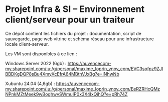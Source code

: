 # Projet Infra & SI – Environnement client/serveur pour un traiteur

Ce dépôt contient les fichiers du projet : documentation, script de sauvegarde, page web vitrine et schéma réseau pour une infrastructure locale client-serveur.

Les VM sont disponibles à ce lien : 

Windows Server 2022 (6gb) : https://auvencecom-my.sharepoint.com/:u:/g/personal/maxime_loprin_ynov_com/EVC3sofpz9ZJlBBDKgDQP8sBu4XmyXcEfrA64MBthVJxBg?e=iNhwNb

Xubuntu 24.04 (4,6gb) : https://auvencecom-my.sharepoint.com/:u:/g/personal/maxime_loprin_ynov_com/EeRZRHcQMzNPnkMZtMeek9wBoghwvSWmuIP0x3X4IxQihQ?e=pRh74Z
